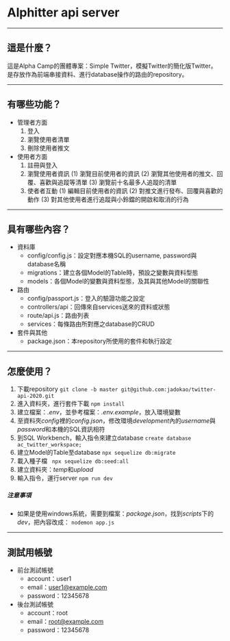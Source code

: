 # Alphitter api server
---
## 這是什麼？
這是Alpha Camp的團體專案：Simple Twitter，模擬Twitter的簡化版Twitter。
是存放作為前端串接資料、進行database操作的路由的repository。

---
## 有哪些功能？
* 管理者方面
  1. 登入
  2. 瀏覽使用者清單
  3. 刪除使用者推文
* 使用者方面
  1. 註冊與登入
  2. 瀏覽使用者資訊
     (1) 瀏覽目前使用者的資訊
     (2) 瀏覽其他使用者的推文、回覆、喜歡與追蹤等清單
     (3) 瀏覽前十名最多人追蹤的清單
  3. 使者者互動
     (1) 編輯目前使用者的資訊
     (2) 對推文進行發布、回覆與喜歡的動作
     (3) 對其他使用者進行追蹤與小鈴鐺的開啟和取消的行為
---
## 具有哪些內容？
* 資料庫
  * config/config.js：設定對應本機SQL的username, password與database名稱
  * migrations：建立各個Model的Table時，預設之變數與資料型態
  * models：各個Model的變數與資料型態，及其與其他Model的關聯性
* 路由
  * config/passport.js：登入的驗證功能之設定
  * controllers/api：回傳來自services送來的資料或狀態
  * route/api.js：路由列表
  * services：每條路由所對應之database的CRUD
* 套件與其他
  * package.json：本repository所使用的套件和執行設定

---
## 怎麼使用？
1. 下載repository
 ```git clone -b master git@github.com:jadokao/twitter-api-2020.git```
2. 進入資料夾，進行套件下載
   ```npm install```
3. 建立檔案：*.env*，並參考檔案：*.env.example*，放入環境變數
4. 至資料夾*config*裡的*config.json*，修改環境*development*內的*username*與*password*和本機的SQL資訊相符
5. 到SQL Workbench，輸入指令來建立database
   ```create database ac_twitter_workspace;```
6. 建立Model的Table至database
   ```npx sequelize db:migrate```
7. 載入種子檔
 ``` npx sequelize db:seed:all```
7. 建立資料夾：*temp*和*upload*
8. 輸入指令，運行server
 ```npm run dev```
##### 注意事項
* 如果是使用windows系統，需要到檔案：*package.json*，找到*scripts*下的*dev*，把內容改成：
  ```nodemon app.js```
---
## 測試用帳號
* 前台測試帳號
  * account：user1
  * email：user1@example.com
  * password：12345678
* 後台測試帳號
  * account：root
  * email：root@example.com
  * password：12345678